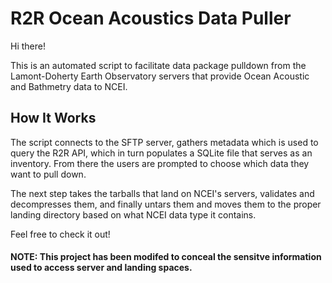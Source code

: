 # R2R Ocean Acoustics Data Puller

Hi there!

This is an automated script to facilitate data package pulldown from the 
Lamont-Doherty Earth Observatory servers that provide Ocean Acoustic and Bathmetry data to NCEI.

## How It Works

The script connects to the SFTP server, gathers metadata which is used to query the
R2R API, which in turn populates a SQLite file that serves as an inventory. From there
the users are prompted to choose which data they want to pull down.

The next step takes the tarballs that land on NCEI's servers, validates and decompresses
them, and finally untars them and moves them to the proper landing directory based on
what NCEI data type it contains. 

Feel free to check it out!


#### NOTE: This project has been modifed to conceal the sensitve information used to access server and landing spaces. 
